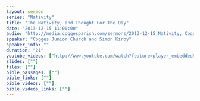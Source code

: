 ```yaml
---
layout: sermon
series: "Nativity"
title: "The Nativity, and Thought For The Day"
date: "2013-12-15 11:00:00"
audio: "http://media.coggesparish.com/sermons/2013-12-15 Nativity, Cogges Junior Church.mp3"
speaker: "Cogges Junior Church and Simon Kirby"
speaker_info: ""
duration: "21"
youtube_videos: ["http://www.youtube.com/watch?feature=player_embedded&v=XDOO3FvGsZ4"]
slides: [""]
files: [""]
bible_passages: [""]
bible_links: [""]
bible_videos: [""]
bible_videos_links: [""]
---
```

